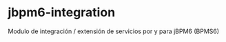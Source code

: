 jbpm6-integration
=================

Modulo de integración / extensión de servicios por y para jBPM6 (BPMS6)
